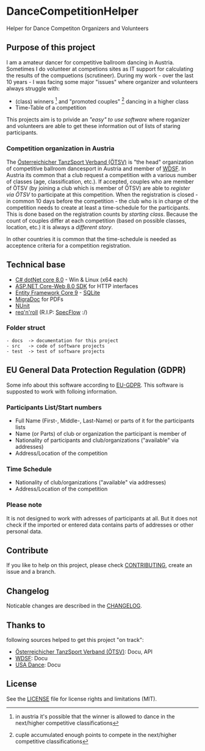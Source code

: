 # DanceCompetitionHelper

Helper for Dance Competiton Organizers and Volunteers

## Purpose of this project

I am a amateur dancer for competitive ballroom dancing in Austria.
Sometimes I do volunteer at competions sites as IT support
for calculating the results of the compuetions (scrutineer).
During my work - over the last 10 years - I was facing
some major "issues" where organizer and volunteers always struggle
with: 

* (class) winners [^1]</sup> and "promoted couples" [^2] dancing in a higher class
* Time-Table of a competition

This projects aim is to privide an *"easy" to use software* where
roganizer and volunteers are able to get these information out
of lists of staring participants.

[^1]: in austria it's possible that the winner is allowed to dance
  in the next/higher competitive classifications
[^2]: cuple accumulated enough points to compete in the next/higher 
  competitive classifications

### Competition organization in Austria

The [Österreichicher TanzSport Verband (ÖTSV)](https://www.tanzsportverband.at/) 
is "the head" organization of competitive ballroom dancesport in Austria and
member of [WDSF](https://www.worlddancesport.org/). In Austria its common 
that a club request
a competition with a various number of classes (age, classification, etc.).
If accepted, couples who are member of ÖTSV (by joining a club which is 
member of ÖTSV) are able to *register via ÖTSV* to participate at this 
competition. When the registration is closed - in common 10 days before
the competition - the club who is in charge of the competition needs 
to create at least a time-schedule for the participants. This is done 
based on the registration counts by *starting class*. Because the count 
of couples differ at each competition (based on possible classes, 
location, etc.) it is always a *different story*.

In other countries it is common that the time-schedule is needed as acceptence criteria
for a competition registration. 


## Technical base

- [C# dotNet core 8.0](https://dotnet.microsoft.com/en-us/) - Win & Linux (x64 each)
- [ASP.NET Core-Web 8.0 SDK](https://learn.microsoft.com/en-us/aspnet/core/razor-pages/web-sdk?view=aspnetcore-8.0) for HTTP interfaces
- [Entity Framework Core 9](https://learn.microsoft.com/en-us/ef/core/) - [SQLite](https://www.nuget.org/packages/Microsoft.EntityFrameworkCore.Sqlite)
- [MigraDoc](http://www.pdfsharp.net/migradocoverview.ashx?AspxAutoDetectCookieSupport=1) for PDFs
- [NUnit](https://www.nuget.org/packages/NUnit)
- [req'n'roll](https://reqnroll.net/) (R.I.P: [SpecFlow](https://www.nuget.org/packages/SpecFlow/) :/)

### Folder struct

    - docs  -> documentation for this project
    - src   -> code of software projects
    - test  -> test of software projects

## EU General Data Protection Regulation (GDPR)

Some info about this software according to [EU-GDPR](https://eur-lex.europa.eu/legal-content/EN/ALL/?uri=celex%3A32016R0679).
This software is supposted to work with folloing information.

### Participants List/Start numbers

* Full Name (First-, Middle-, Last-Name) or parts of it for the participants lists
* Name (or Parts) of club or organization the participant is member of
* Nationality of participants and club/organizations ("available" via addresses)
* Address/Location of the competition

### Time Schedule

* Nationality of club/organizations ("available" via addresses)
* Address/Location of the competition

### Please note

It is not designed to work with adresses of participants at all. But it does not check
if the imported or entered data contains parts of addresses or other personal data.

## Contribute

If you like to help on this project, please check 
[CONTRIBUTING](CONTRIBUTING.md), create an issue and a branch.

## Changelog

Noticable changes are described in the [CHANGELOG](CHANGELOG.md).

## Thanks to

following sources helped to get this project "on track":

- [Österreichicher TanzSport Verband (ÖTSV)](https://www.tanzsportverband.at/): Docu, API
- [WDSF](https://www.worlddancesport.org/): Docu
- [USA Dance](https://usadance.org/): Docu

## License

See the [LICENSE](LICENSE.md) file for license rights and limitations (MIT).
